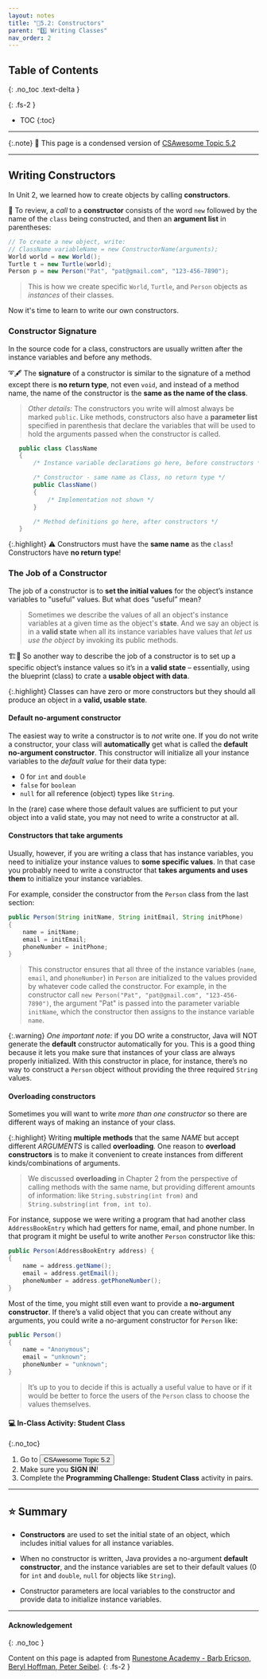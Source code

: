 ```yaml
---
layout: notes
title: "📓5.2: Constructors" 
parent: "5️⃣ Writing Classes"
nav_order: 2
---
```


## Table of Contents
{: .no_toc .text-delta }

{: .fs-2 }
- TOC
{:toc}

---

{:.note}
📖 This page is a condensed version of [CSAwesome Topic 5.2](https://runestone.academy/ns/books/published/csawesome/Unit5-Writing-Classes/topic-5-2-writing-constructors.html?mode=browsing) 

---

## Writing Constructors

In Unit 2, we learned how to create objects by calling **constructors**. 

<div class="imp" markdown="block">
    
📣 To review, a _call_ to a **constructor** consists of the word ``new`` followed by the
name of the `class` being constructed, and then an **argument list** in parentheses:

```java
// To create a new object, write:
// ClassName variableName = new ConstructorName(arguments);
World world = new World();
Turtle t = new Turtle(world);
Person p = new Person("Pat", "pat@gmail.com", "123-456-7890");
```
> This is how we create specific ``World``, ``Turtle``, and ``Person``
objects as _instances_ of their classes.

</div>

Now it's time to learn to write our own constructors.

### Constructor Signature

In the source code for a class, constructors are usually written after the
instance variables and before any methods.

➰🖋️ The **signature** of a constructor is similar to the signature of a method except
there is **no return type**, not even ``void``, and instead of a method name, the
name of the constructor is the **same as the name of the class**. 
> _Other details:_ The constructors you write will almost always be marked ``public``. Like methods, constructors also have a **parameter list** specified in parenthesis that declare the variables that will be used to hold the arguments passed when the constructor is called.

```java
   public class ClassName
   {
       /* Instance variable declarations go here, before constructors */

       /* Constructor - same name as Class, no return type */
       public ClassName()
       {
           /* Implementation not shown */
       }

       /* Method definitions go here, after constructors */
   }
```

{:.highlight}
⚠️ Constructors must have the **same name** as the `class`! Constructors have **no return type**!

### The Job of a Constructor

The job of a constructor is to **set the initial values** for the object’s instance
variables to "useful" values. But what does “useful” mean? 
> Sometimes we describe the values of all an object's instance variables at a given time as the object's **state**. And we say an object is in a **valid state** when all its instance variables have values that _let us use the object_ by invoking its public methods.

🏗️🧱 So another way to describe the job of a constructor is to set up a specific object’s instance values so it’s in a **valid state** – essentially, using the blueprint (class) to crate a **usable object with data**. 

{:.highlight}
Classes can have zero or more constructors but they should all produce an object
in a **valid, usable state**.

#### Default no-argument constructor
The easiest way to write a constructor is to *not* write one. If you do not
write a constructor, your class will **automatically** get what is called the
**default no-argument constructor**. This constructor will initialize all your
instance variables to the _default value_ for their data type: 
* 0 for ``int`` and ``double``
* ``false`` for ``boolean``
* ``null`` for all reference (object) types like `String`.

In the (rare) case where those default values are sufficient to put your object into a valid state, you may not need to write a constructor at all.

#### Constructors that take arguments

Usually, however, if you are writing a class that has instance variables, you
need to initialize your instance values to **some specific values**. In that case you
probably need to write a constructor that **takes arguments and uses them** to
initialize your instance variables.

For example, consider the constructor from the ``Person`` class from the last
section:

```java
public Person(String initName, String initEmail, String initPhone)
{
    name = initName;
    email = initEmail;
    phoneNumber = initPhone;
}
```
> This constructor ensures that all three of the instance variables (``name``, ``email``, and ``phoneNumber``) in ``Person`` are initialized to the values provided by whatever code called the constructor. For example, in the constructor call ``new Person("Pat", "pat@gmail.com", "123-456-7890")``, the argument "Pat" is passed into the parameter variable ``initName``, which the constructor then assigns to the instance variable ``name``.  

{:.warning}
_One important note:_ if you DO write a constructor, Java will NOT generate the **default** constructor automatically for you. This is a good thing because it lets you make sure that instances of your class are always properly initialized. With this constructor in place, for instance, there’s no way to construct a ``Person`` object without providing the three required ``String`` values.

#### Overloading constructors

Sometimes you will want to write _more than one constructor_ so there are
different ways of making an instance of your class. 

{:.highlight}
Writing **multiple methods** that the same _NAME_ but accept different _ARGUMENTS_ is called **overloading**. One reason to **overload constructors** is to make it convenient to create instances from different kinds/combinations of arguments. 

> We discussed **overloading** in Chapter 2 from the perspective of calling methods with the same name, but providing different amounts of information: like `String.substring(int from)` and `String.substring(int from, int to)`.

For instance, suppose we were writing a program that had another class
``AddressBookEntry`` which had getters for name, email, and phone number. In
that program it might be useful to write another ``Person`` constructor like
this:

```java
public Person(AddressBookEntry address) {
{
    name = address.getName();
    email = address.getEmail();
    phoneNumber = address.getPhoneNumber();
}
```

Most of the time, you might still even want to provide a **no-argument constructor**. If
there’s a valid object that you can create without any arguments, you could
write a no-argument constructor for ``Person`` like:

```java
public Person()
{
    name = "Anonymous";
    email = "unknown";
    phoneNumber = "unknown";
}
```
> It’s up to you to decide if this is actually a useful value to have or if it would be better to force the users of the ``Person`` class to choose the values themselves.

#### 💻 In-Class Activity: Student Class
{:.no_toc}


<div class="task" markdown="block">

1. Go to <a href="https://runestone.academy/ns/books/published/csawesome/Unit5-Writing-Classes/topic-5-2-writing-constructors.html?mode=browsing"><button type="button" name="button" class="btn">CSAwesome Topic 5.2</button></a> 
2. Make sure you **SIGN IN**!
3. Complete the **Programming Challenge: Student Class** activity in pairs.

</div>

---

## ⭐️ Summary

- **Constructors** are used to set the initial state of an object, which includes initial values for all instance variables.

- When no constructor is written, Java provides a no-argument **default constructor**, and the instance variables are set to their default values (0 for ``int`` and ``double``, ``null`` for objects like ``String``).

- Constructor parameters are local variables to the constructor and provide data to initialize instance variables.
  

---

#### Acknowledgement
{: .no_toc }

Content on this page is adapted from [Runestone Academy - Barb Ericson, Beryl Hoffman, Peter Seibel](https://runestone.academy/ns/books/published/csawesome/index.html?mode=browsing).
{: .fs-2 }
